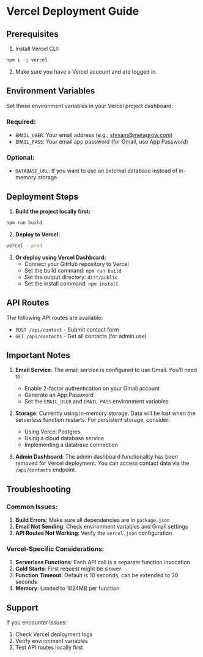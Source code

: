 # Vercel Deployment Guide

## Prerequisites

1. Install Vercel CLI:
```bash
npm i -g vercel
```

2. Make sure you have a Vercel account and are logged in.

## Environment Variables

Set these environment variables in your Vercel project dashboard:

### Required:
- `EMAIL_USER`: Your email address (e.g., shivam@metagrow.com)
- `EMAIL_PASS`: Your email app password (for Gmail, use App Password)

### Optional:
- `DATABASE_URL`: If you want to use an external database instead of in-memory storage

## Deployment Steps

1. **Build the project locally first:**
```bash
npm run build
```

2. **Deploy to Vercel:**
```bash
vercel --prod
```

3. **Or deploy using Vercel Dashboard:**
   - Connect your GitHub repository to Vercel
   - Set the build command: `npm run build`
   - Set the output directory: `dist/public`
   - Set the install command: `npm install`

## API Routes

The following API routes are available:

- `POST /api/contact` - Submit contact form
- `GET /api/contacts` - Get all contacts (for admin use)

## Important Notes

1. **Email Service**: The email service is configured to use Gmail. You'll need to:
   - Enable 2-factor authentication on your Gmail account
   - Generate an App Password
   - Set the `EMAIL_USER` and `EMAIL_PASS` environment variables

2. **Storage**: Currently using in-memory storage. Data will be lost when the serverless function restarts. For persistent storage, consider:
   - Using Vercel Postgres
   - Using a cloud database service
   - Implementing a database connection

3. **Admin Dashboard**: The admin dashboard functionality has been removed for Vercel deployment. You can access contact data via the `/api/contacts` endpoint.

## Troubleshooting

### Common Issues:

1. **Build Errors**: Make sure all dependencies are in `package.json`
2. **Email Not Sending**: Check environment variables and Gmail settings
3. **API Routes Not Working**: Verify the `vercel.json` configuration

### Vercel-Specific Considerations:

1. **Serverless Functions**: Each API call is a separate function invocation
2. **Cold Starts**: First request might be slower
3. **Function Timeout**: Default is 10 seconds, can be extended to 30 seconds
4. **Memory**: Limited to 1024MB per function

## Support

If you encounter issues:
1. Check Vercel deployment logs
2. Verify environment variables
3. Test API routes locally first
